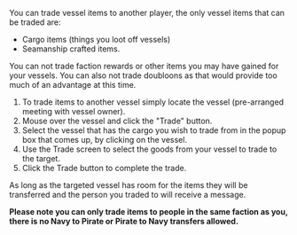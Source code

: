 ---
---
You can trade vessel items to another player, the only vessel items that can be traded are:

*   Cargo items (things you loot off vessels)
*   Seamanship crafted items.

You can not trade faction rewards or other items you may have gained for your vessels. You can also not trade doubloons as that would provide too much of an advantage at this time.

1.  To trade items to another vessel simply locate the vessel (pre-arranged meeting with vessel owner).
2.  Mouse over the vessel and click the "Trade" button.
3.  Select the vessel that has the cargo you wish to trade from in the popup box that comes up, by clicking on the vessel.
4.  Use the Trade screen to select the goods from your vessel to trade to the target.
5.  Click the Trade button to complete the trade.

As long as the targeted vessel has room for the items they will be transferred and the person you traded to will receive a message.

**Please note you can only trade items to people in the same faction as you, there is no Navy to Pirate or Pirate to Navy transfers allowed.**